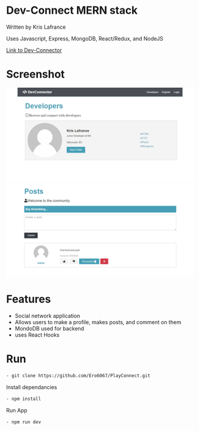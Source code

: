 # Dev-Connect MERN stack

Written by Kris Lafrance

Uses Javascript, Express, MongoDB, React/Redux, and NodeJS

[Link to Dev-Connector](https://arcane-caverns-01368.herokuapp.com/)

# Screenshot

![DevConnector Users](/client/src/img/devUsers.JPG)
![DevConnector Post](/client/src/img/devPosts.JPG)

# Features

- Social network application
- Allows users to make a profile, makes posts, and comment on them
- MondoDB used for backend
- uses React Hooks

# Run

```sh
- git clone https://github.com/Ero6067/PlayConnect.git
```

Install dependancies

```sh
- npm install
```

Run App

```sh
- npm run dev
```
